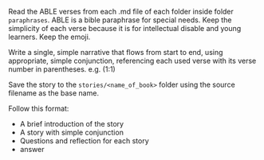 Read the ABLE verses from each .md file of each folder inside folder `paraphrases`. ABLE is a bible paraphrase for special needs. Keep the simplicity of each verse because it is for intellectual disable and young learners. Keep the emoji. 

Write a single, simple narrative that flows from start to end, using appropriate, simple conjunction, referencing each used verse with its verse number in parentheses. e.g. (1:1)

Save the story to the `stories/<name_of_book>` folder using the source filename as the base name.

Follow this format: 

- A brief introduction of the story
- A story with simple conjunction 
- Questions and reflection for each story
- answer

